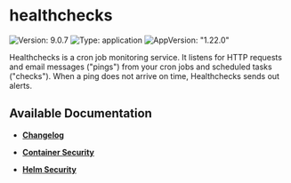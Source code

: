 # healthchecks

![Version: 9.0.7](https://img.shields.io/badge/Version-9.0.7-informational?style=flat-square) ![Type: application](https://img.shields.io/badge/Type-application-informational?style=flat-square) ![AppVersion: "1.22.0"](https://img.shields.io/badge/AppVersion-"1.22.0"-informational?style=flat-square)

Healthchecks is a cron job monitoring service. It listens for HTTP requests and email messages ("pings") from your cron jobs and scheduled tasks ("checks"). When a ping does not arrive on time, Healthchecks sends out alerts.

## Available Documentation

- [**Changelog**](CHANGELOG)

- [**Container Security**](container-security)

- [**Helm Security**](helm-security)

